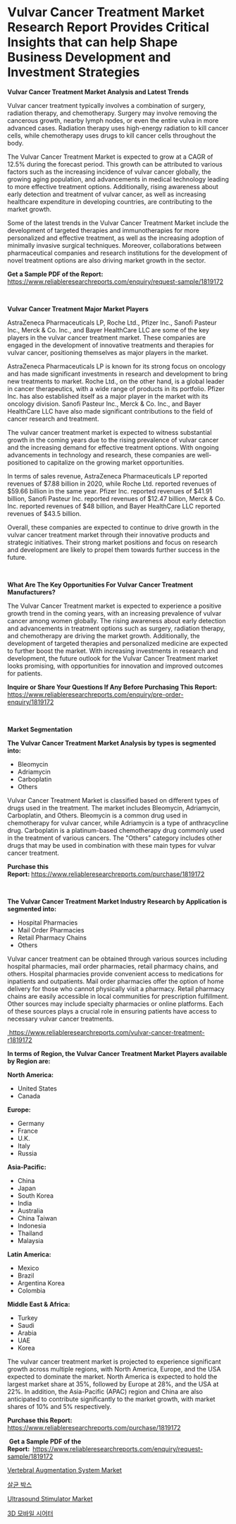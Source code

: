 <p><h1>Vulvar Cancer Treatment Market Research Report Provides Critical Insights that can help Shape Business Development and Investment Strategies</h1></p><p><strong>Vulvar Cancer Treatment Market Analysis and Latest Trends</strong></p>
<p><p>Vulvar cancer treatment typically involves a combination of surgery, radiation therapy, and chemotherapy. Surgery may involve removing the cancerous growth, nearby lymph nodes, or even the entire vulva in more advanced cases. Radiation therapy uses high-energy radiation to kill cancer cells, while chemotherapy uses drugs to kill cancer cells throughout the body.</p><p>The Vulvar Cancer Treatment Market is expected to grow at a CAGR of 12.5% during the forecast period. This growth can be attributed to various factors such as the increasing incidence of vulvar cancer globally, the growing aging population, and advancements in medical technology leading to more effective treatment options. Additionally, rising awareness about early detection and treatment of vulvar cancer, as well as increasing healthcare expenditure in developing countries, are contributing to the market growth.</p><p>Some of the latest trends in the Vulvar Cancer Treatment Market include the development of targeted therapies and immunotherapies for more personalized and effective treatment, as well as the increasing adoption of minimally invasive surgical techniques. Moreover, collaborations between pharmaceutical companies and research institutions for the development of novel treatment options are also driving market growth in the sector.</p></p>
<p><strong>Get a Sample PDF of the Report:&nbsp;</strong> <a href="https://www.reliableresearchreports.com/enquiry/request-sample/1819172">https://www.reliableresearchreports.com/enquiry/request-sample/1819172</a></p>
<p>&nbsp;</p>
<p><strong>Vulvar Cancer Treatment Major Market Players</strong></p>
<p><p>AstraZeneca Pharmaceuticals LP, Roche Ltd., Pfizer Inc., Sanofi Pasteur Inc., Merck & Co. Inc., and Bayer HealthCare LLC are some of the key players in the vulvar cancer treatment market. These companies are engaged in the development of innovative treatments and therapies for vulvar cancer, positioning themselves as major players in the market.</p><p>AstraZeneca Pharmaceuticals LP is known for its strong focus on oncology and has made significant investments in research and development to bring new treatments to market. Roche Ltd., on the other hand, is a global leader in cancer therapeutics, with a wide range of products in its portfolio. Pfizer Inc. has also established itself as a major player in the market with its oncology division. Sanofi Pasteur Inc., Merck & Co. Inc., and Bayer HealthCare LLC have also made significant contributions to the field of cancer research and treatment.</p><p>The vulvar cancer treatment market is expected to witness substantial growth in the coming years due to the rising prevalence of vulvar cancer and the increasing demand for effective treatment options. With ongoing advancements in technology and research, these companies are well-positioned to capitalize on the growing market opportunities.</p><p>In terms of sales revenue, AstraZeneca Pharmaceuticals LP reported revenues of $7.88 billion in 2020, while Roche Ltd. reported revenues of $59.66 billion in the same year. Pfizer Inc. reported revenues of $41.91 billion, Sanofi Pasteur Inc. reported revenues of $12.47 billion, Merck & Co. Inc. reported revenues of $48 billion, and Bayer HealthCare LLC reported revenues of $43.5 billion.</p><p>Overall, these companies are expected to continue to drive growth in the vulvar cancer treatment market through their innovative products and strategic initiatives. Their strong market positions and focus on research and development are likely to propel them towards further success in the future.</p></p>
<p>&nbsp;</p>
<p><strong>What Are The Key Opportunities For Vulvar Cancer Treatment Manufacturers?</strong></p>
<p><p>The Vulvar Cancer Treatment market is expected to experience a positive growth trend in the coming years, with an increasing prevalence of vulvar cancer among women globally. The rising awareness about early detection and advancements in treatment options such as surgery, radiation therapy, and chemotherapy are driving the market growth. Additionally, the development of targeted therapies and personalized medicine are expected to further boost the market. With increasing investments in research and development, the future outlook for the Vulvar Cancer Treatment market looks promising, with opportunities for innovation and improved outcomes for patients.</p></p>
<p><strong>Inquire or Share Your Questions If Any Before Purchasing This Report:</strong> <a href="https://www.reliableresearchreports.com/enquiry/pre-order-enquiry/1819172">https://www.reliableresearchreports.com/enquiry/pre-order-enquiry/1819172</a></p>
<p>&nbsp;</p>
<p><strong>Market Segmentation</strong></p>
<p><strong>The Vulvar Cancer Treatment Market Analysis by types is segmented into:</strong></p>
<p><ul><li>Bleomycin</li><li>Adriamycin</li><li>Carboplatin</li><li>Others</li></ul></p>
<p><p>Vulvar Cancer Treatment Market is classified based on different types of drugs used in the treatment. The market includes Bleomycin, Adriamycin, Carboplatin, and Others. Bleomycin is a common drug used in chemotherapy for vulvar cancer, while Adriamycin is a type of anthracycline drug. Carboplatin is a platinum-based chemotherapy drug commonly used in the treatment of various cancers. The "Others" category includes other drugs that may be used in combination with these main types for vulvar cancer treatment.</p></p>
<p><strong>Purchase this Report:&nbsp;</strong><a href="https://www.reliableresearchreports.com/purchase/1819172">https://www.reliableresearchreports.com/purchase/1819172</a></p>
<p>&nbsp;</p>
<p><strong>The Vulvar Cancer Treatment Market Industry Research by Application is segmented into:</strong></p>
<p><ul><li>Hospital Pharmacies</li><li>Mail Order Pharmacies</li><li>Retail Pharmacy Chains</li><li>Others</li></ul></p>
<p><p>Vulvar cancer treatment can be obtained through various sources including hospital pharmacies, mail order pharmacies, retail pharmacy chains, and others. Hospital pharmacies provide convenient access to medications for inpatients and outpatients. Mail order pharmacies offer the option of home delivery for those who cannot physically visit a pharmacy. Retail pharmacy chains are easily accessible in local communities for prescription fulfillment. Other sources may include specialty pharmacies or online platforms. Each of these sources plays a crucial role in ensuring patients have access to necessary vulvar cancer treatments.</p></p>
<p><a href="https://www.reliableresearchreports.com/vulvar-cancer-treatment-r1819172">&nbsp;https://www.reliableresearchreports.com/vulvar-cancer-treatment-r1819172</a></p>
<p><strong>In terms of Region, the Vulvar Cancer Treatment Market Players available by Region are:</strong></p>
<p>
    <p> <strong> North America: </strong>
        <ul>
            <li>United States</li>
            <li>Canada</li>
        </ul>
        </p> 
    <p> <strong> Europe: </strong>
        <ul>
            <li>Germany</li>
            <li>France</li>
            <li>U.K.</li>
            <li>Italy</li>
            <li>Russia</li>
        </ul>
        </p> 
    <p> <strong> Asia-Pacific: </strong>
        <ul>
            <li>China</li>
            <li>Japan</li>
            <li>South Korea</li>
            <li>India</li>
            <li>Australia</li>
            <li>China Taiwan</li>
            <li>Indonesia</li>
            <li>Thailand</li>
            <li>Malaysia</li>
        </ul>
        </p> 
    <p> <strong> Latin America: </strong>
        <ul>
            <li>Mexico</li>
            <li>Brazil</li>
            <li>Argentina Korea</li>
            <li>Colombia</li>
        </ul>
        </p> 
    <p> <strong> Middle East & Africa: </strong>
        <ul>
            <li>Turkey</li>
            <li>Saudi</li>
            <li>Arabia</li>
            <li>UAE</li>
            <li>Korea</li>
        </ul>
    </p>
    </p>
<p><p>The vulvar cancer treatment market is projected to experience significant growth across multiple regions, with North America, Europe, and the USA expected to dominate the market. North America is expected to hold the largest market share at 35%, followed by Europe at 28%, and the USA at 22%. In addition, the Asia-Pacific (APAC) region and China are also anticipated to contribute significantly to the market growth, with market shares of 10% and 5% respectively.</p></p>
<p><strong>Purchase this Report: </strong><a href="https://www.reliableresearchreports.com/purchase/1819172">https://www.reliableresearchreports.com/purchase/1819172</a></p>
<p>&nbsp;<strong>Get a Sample PDF of the Report:&nbsp;&nbsp;</strong><a href="https://www.reliableresearchreports.com/enquiry/request-sample/1819172">https://www.reliableresearchreports.com/enquiry/request-sample/1819172</a></p>
<p><strong></strong></p>
<p><p><a href="https://github.com/yemakinde/Market-Research-Report-List-2/blob/main/vertebral-augmentation-system-market.md">Vertebral Augmentation System Market</a></p><p><a href="https://github.com/Madalyell456456/Market-Research-Report-List-1/blob/main/642092944066.md">살균 박스</a></p><p><a href="https://github.com/Alonsoolds3wq1d81czn8rbol/Market-Research-Report-List-2/blob/main/ultrasound-stimulator-market.md">Ultrasound Stimulator Market</a></p><p><a href="https://github.com/garnett961902/Market-Research-Report-List-1/blob/main/384195044067.md">3D 모바일 시어터</a></p></p>
